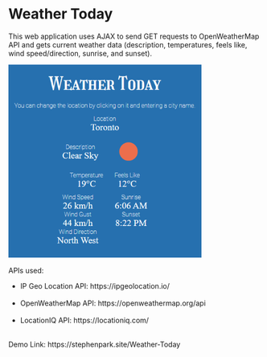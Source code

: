 # Weather Today
This web application uses AJAX to send GET requests to OpenWeatherMap API and gets current weather data (description, temperatures, feels like, wind speed/direction, sunrise, and sunset).<br />

<img src="./images/screenshot.png" alt="screenshot" width="384">

APIs used:<br />
<ul>
    <li>IP Geo Location API: https://ipgeolocation.io/</li><br />
    <li>OpenWeatherMap API: https://openweathermap.org/api</li><br />
    <li>LocationIQ API: https://locationiq.com/</li>
</ul><br />
Demo Link: https://stephenpark.site/Weather-Today<br />